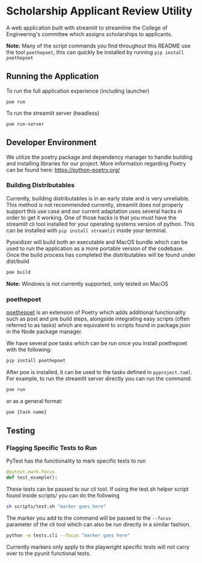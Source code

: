 # Scholarship Applicant Review Utility
A web application built with streamlit to streamline the College of Engineering's committee which assigns scholarships to applicants.

**Note:** Many of the script commands you find throughout this README use the tool `poethepoet`, this can quickly be installed by running `pip install poethepoet`

## Running the Application
To run the full application experience (including launcher)
```
poe run
```

To run the streamlit server (headless)
```
poe run-server
```

## Developer Environment
We utilize the poetry package and dependency manager to handle building and installing libraries for our project. More information regarding Poetry can be found here: https://python-poetry.org/

### Building Distributables
Currently, building distributables is in an early state and is very unreliable. This method is not recommended currently, streamlit does not properly support this use case and our current adaptation uses several hacks in order to get it working. One of those hacks is that you must have the streamlit cli tool installed for your operating systems version of python. This can be installed with `pip install streamlit` inside your terminal.


Pyoxidizer will build both an executable and MacOS bundle which can be used to run the application as a more portable version of the codebase. Once the build process has completed the distributables will be found under dist/build
```sh
poe build
```
**Note:** Windows is not currently supported, only tested on MacOS

### poethepoet
[poethepoet](https://github.com/nat-n/poethepoet) is an extension of Poetry which adds additional functionality such as post and pre build steps, alongside integrating easy scripts (often referred to as tasks) which are equivalent to scripts found in package.json in the Node package manager.

We have several poe tasks which can be run once you install poethepoet with the following:
```sh
pip install poethepoet
```

After poe is installed, it can be used to the tasks defined in `pyproject.toml`. For example, to run the streamlit server directly you can run the command:
```sh
poe run
```
or as a general format:
```sh
poe {task name}
```

## Testing
### Flagging Specific Tests to Run
PyTest has the functionality to mark specific tests to run
```python
@pytest.mark.focus
def test_example():
```

These tests can be passed to our cli tool. If using the test.sh helper script found inside scripts/ you can do the following
```sh
sh scripts/test.sh "marker goes here"
```

The marker you add to the command will be passed to the `--focus` parameter of the cli tool which can also be run directly in a similar fashion.

```sh
python -m tests.cli --focus "marker goes here"
```

Currently markers only apply to the playwright specific tests will not carry over to the pyunit functional tests.